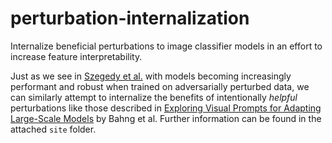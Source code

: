 # perturbation-internalization
Internalize beneficial perturbations to image classifier models in an effort to increase feature interpretability.

Just as we see in [Szegedy et al.](https://arxiv.org/abs/1906.00945) with models becoming increasingly performant and robust when trained on adversarially perturbed data, we can similarly attempt to internalize the benefits of intentionally *helpful* perturbations like those described in [Exploring Visual Prompts for Adapting Large-Scale Models](https://arxiv.org/abs/2203.17274) by Bahng et al. Further information can be found in the attached `site` folder.
